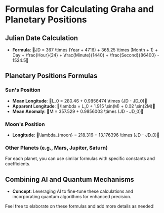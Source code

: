 # Formulas for Calculating Graha and Planetary Positions

## Julian Date Calculation

- **Formula**: JD = 367 \times (Year + 4716) + 365.25 \times (Month + 1) + Day + \frac{Hour}{24} + \frac{Minute}{1440} + \frac{Second}{86400} - 1524.5

## Planetary Positions Formulas

### Sun's Position

- **Mean Longitude**: L_0 = 280.46 + 0.9856474 \times (JD - JD_0)
- **Apparent Longitude**: \lambda = L_0 + 1.915 \sin(M) + 0.02 \sin(2M)
- **Mean Anomaly**: M = 357.529 + 0.9856003 \times (JD - JD_0)

### Moon's Position

- **Longitude**: \lambda_{moon} = 218.316 + 13.176396 \times (JD - JD_0)

### Other Planets (e.g., Mars, Jupiter, Saturn)

For each planet, you can use similar formulas with specific constants and coefficients.

## Combining AI and Quantum Mechanisms

- **Concept**: Leveraging AI to fine-tune these calculations and incorporating quantum algorithms for enhanced precision.

Feel free to elaborate on these formulas and add more details as needed!